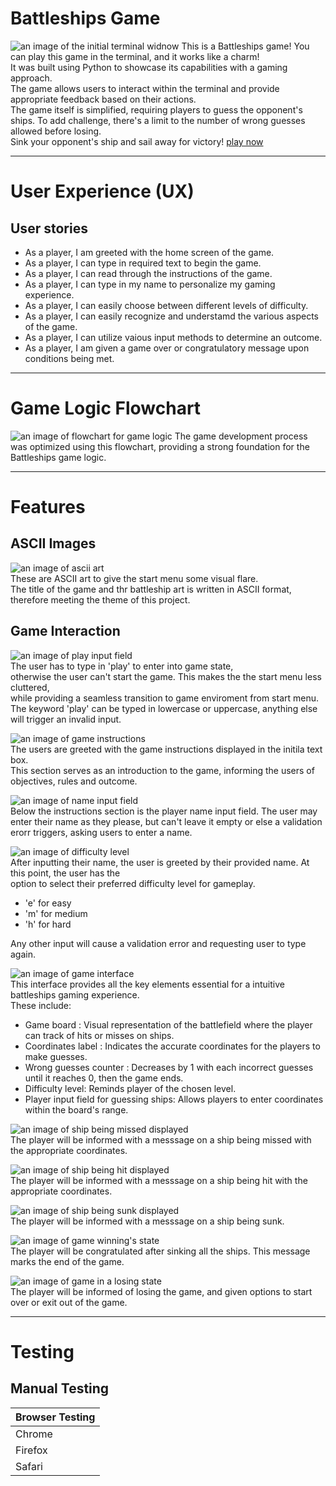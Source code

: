 # Battleships Game
![an image of the initial terminal widnow](assets/images/battleships-mockup.png)
This is a Battleships game! You can play this game in the terminal, and it works like a charm! <br>
It was built using Python to showcase its capabilities with a gaming approach. <br>
The game allows users to interact within the terminal and provide appropriate feedback based on their actions. <br>
The game itself is simplified, requiring players to guess the opponent's ships. To add challenge,
there's a limit to the number of wrong guesses allowed before losing. <br>
Sink your opponent's ship and sail away for victory! [play now](https://battleships-game-ci-6a2a2f14ab3d.herokuapp.com/)
___

# User Experience (UX)
## User stories
- As a player, I am greeted with the home screen of the game.
- As a player, I can type in required text to begin the game.
- As a player, I can read through the instructions of the game.
- As a player, I can type in my name to personalize my gaming experience.
- As a player, I can easily choose between different levels of difficulty.
- As a player, I can easily recognize and understamd the various aspects of the game.
- As a player, I can utilize vaious input methods to determine an outcome.
- As a player, I am given a game over or congratulatory message upon conditions being met.
___

# Game Logic Flowchart 
![an image of flowchart for game logic](assets/images/battle-ships-flowchart.png) 
The game development process was optimized using this flowchart, providing a strong foundation for the Battleships game logic.
___

# Features
## ASCII Images
![an image of ascii art](assets/images/ascii-art.png) <br>
These are ASCII art to give the start menu some visual flare. <br>
The title of the game and thr battleship art is written in ASCII format, therefore meeting the theme of this project.

## Game Interaction
![an image of play input field](assets/images/play-input.png) <br>
The user has to type in 'play' to enter into game state, <br>
otherwise the user can't start the game. This makes the the start menu less cluttered, <br>
while providing a seamless transition to game enviroment from start menu. <br>
The keyword 'play' can be typed in lowercase or uppercase, anything else will trigger an invalid input.

![an image of game instructions](assets/images/game-instructions.jpeg)<br>
The users are greeted with the game instructions displayed in the initila text box. <br>
This section serves as an introduction to the game, informing the users of objectives, rules and outcome.

![an image of name input field](assets/images/name-input.jpeg) <br>
Below the instructions section is the player name input field. The user may enter their name as they please,
but can't leave it empty or else a validation erorr triggers, asking users to enter a name.<br>

![an image of difficulty level](assets/images/difficulty-level.jpeg) <br>
After inputting their name, the user is greeted by their provided name. At this point, the user has the <br>
option to select their preferred difficulty level for gameplay. <br>
- 'e' for easy
- 'm' for medium
- 'h' for hard   <br>

Any other input will cause a validation error and requesting user to type again.

![an image of game interface](assets/images/game-interface.jpeg) <br>
This interface provides all the key elements essential for a intuitive battleships gaming experience. <br>
These include: 
- Game board : Visual representation of the battlefield where the player can track of hits or misses on ships.
- Coordinates label : Indicates the accurate coordinates for the players to make guesses.
- Wrong guesses counter : Decreases by 1 with each incorrect guesses until it reaches 0, then the game ends.
- Difficulty level: Reminds player of the chosen level.
- Player input field for guessing ships: Allows players to enter coordinates within the board's range.

![an image of ship being missed displayed](assets/images/ship-miss.jpeg) <br>
The player will be informed with a messsage on a ship being missed with the appropriate coordinates. <br>

![an image of ship being hit displayed](assets/images/ship-hit.jpeg) <br>
The player will be informed with a messsage on a ship being hit with the appropriate coordinates. <br>

![an image of ship being sunk displayed](assets/images/ship-sunk.jpeg) <br>
The player will be informed with a messsage on a ship being sunk. <br>

![an image of game winning's state](assets/images/game-won.jpeg) <br>
The player will be congratulated after sinking all the ships. This message marks the end of the game.

![an image of game in a losing state](assets/images/game-lost.jpeg) <br>
The player will be informed of losing the game, and given options to start over or exit out of the game. <br>

___

# Testing 
## Manual Testing
 |             Browser Testing           |
 |---------------------------------------|
 |        Chrome      |       &check;    |  
 |        Firefox     |       &check;    |
 |        Safari      | It doesn't contain the necessary js. script to run the app.|

 

